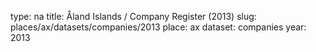 type: na
title: Åland Islands / Company Register (2013)
slug: places/ax/datasets/companies/2013
place: ax
dataset: companies
year: 2013
